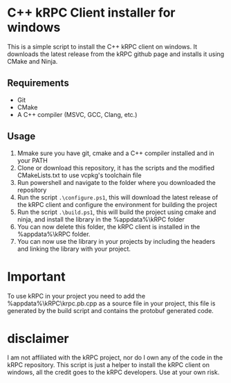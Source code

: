 # C++ kRPC Client installer for windows

This is a simple script to install the C++ kRPC client on windows. It downloads the latest release from the kRPC github page and installs it using CMake and Ninja.

## Requirements

- Git
- CMake
- A C++ compiler (MSVC, GCC, Clang, etc.)

## Usage

1. Mmake sure you have git, cmake and a C++ compiler installed and in your PATH
2. Clone or download this repository, it has the scripts and the modified CMakeLists.txt to use vcpkg's toolchain file
3. Run powershell and navigate to the folder where you downloaded the repository
4. Run the script `.\configure.ps1`, this will download the latest release of the kRPC client and configure the environment for building the project
5. Run the script `.\build.ps1`, this will build the project using cmake and ninja, and install the library in the %appdata%\kRPC folder
6. You can now delete this folder, the kRPC client is installed in the %appdata%\kRPC folder.
7. You can now use the library in your projects by including the headers and linking the library with your project.

# Important

To use kRPC in your project you need to add the %appdata%\kRPC\krpc.pb.cpp as a source file in your project, this file is generated by the build script and contains the protobuf generated code.

# disclaimer

I am not affiliated with the kRPC project, nor do I own any of the code in the kRPC repository. This script is just a helper to install the kRPC client on windows, all the credit goes to the kRPC developers. Use at your own risk.
